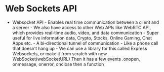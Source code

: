 # Web Sockets API

- Websocket API
        - Enables real time communication between a client and a server
        - We also have access to other Web APIs like WebRTC  API, which provides real-time audio, video, and data communication
        - Super useful for live information data, Crypto, Stocks, Online Gaming, Chat Apps etc. 
        - A bi-directional tunnel of communication
            - Like a phone call that doesn't hang up
        - We can use a library for this called Express Websockets, or make it from scratch with new WebSocket(webSocketURL)
        Then it has a few events .onopen, onmessage, onerror, onclose then a function
